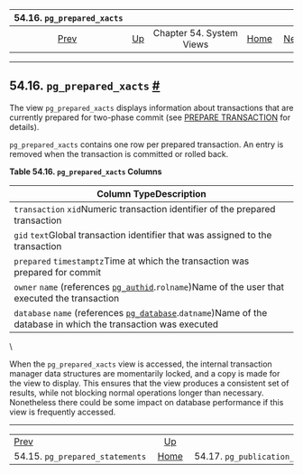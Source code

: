

|                         54.16. `pg_prepared_xacts`                        |                                             |                          |                                                       |                                                                         |
| :-----------------------------------------------------------------------: | :------------------------------------------ | :----------------------: | ----------------------------------------------------: | ----------------------------------------------------------------------: |
| [Prev](view-pg-prepared-statements.html "54.15. pg_prepared_statements")  | [Up](views.html "Chapter 54. System Views") | Chapter 54. System Views | [Home](index.html "PostgreSQL 17devel Documentation") |  [Next](view-pg-publication-tables.html "54.17. pg_publication_tables") |

***

## 54.16. `pg_prepared_xacts` [#](#VIEW-PG-PREPARED-XACTS)

The view `pg_prepared_xacts` displays information about transactions that are currently prepared for two-phase commit (see [PREPARE TRANSACTION](sql-prepare-transaction.html "PREPARE TRANSACTION") for details).

`pg_prepared_xacts` contains one row per prepared transaction. An entry is removed when the transaction is committed or rolled back.

**Table 54.16. `pg_prepared_xacts` Columns**

| Column TypeDescription                                                                                                                                            |
| ----------------------------------------------------------------------------------------------------------------------------------------------------------------- |
| `transaction` `xid`Numeric transaction identifier of the prepared transaction                                                                                     |
| `gid` `text`Global transaction identifier that was assigned to the transaction                                                                                    |
| `prepared` `timestamptz`Time at which the transaction was prepared for commit                                                                                     |
| `owner` `name` (references [`pg_authid`](catalog-pg-authid.html "53.8. pg_authid").`rolname`)Name of the user that executed the transaction                       |
| `database` `name` (references [`pg_database`](catalog-pg-database.html "53.15. pg_database").`datname`)Name of the database in which the transaction was executed |

\

When the `pg_prepared_xacts` view is accessed, the internal transaction manager data structures are momentarily locked, and a copy is made for the view to display. This ensures that the view produces a consistent set of results, while not blocking normal operations longer than necessary. Nonetheless there could be some impact on database performance if this view is frequently accessed.

***

|                                                                           |                                                       |                                                                         |
| :------------------------------------------------------------------------ | :---------------------------------------------------: | ----------------------------------------------------------------------: |
| [Prev](view-pg-prepared-statements.html "54.15. pg_prepared_statements")  |      [Up](views.html "Chapter 54. System Views")      |  [Next](view-pg-publication-tables.html "54.17. pg_publication_tables") |
| 54.15. `pg_prepared_statements`                                           | [Home](index.html "PostgreSQL 17devel Documentation") |                                          54.17. `pg_publication_tables` |
